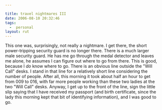 ```yaml
---

title: travel nightmares III
date: 2006-08-10 20:32:46
tags:
  -  personal
layout: rut
---
```


This one was, surprisingly, not really a nightmare.  I get there, the short power-tripping security guard is no longer there.  There is a much larger male security guard.  He has me go through the medal detector and leaves me alone, he assumes I can figure out where to go from there.  This is good, because I <em>do</em> know where to go.  There is an obvious line outside the "Will Call" desks.  I stand in that line for a relatively short line considering the number of people.  After all, this morning it took about half an hour to get from 009 to 016, with far more people working than these two ladies at the two "Will Call" desks.  Anyway, I get up to the front of the line, sign the little slip saying that I have received my passport (and birth certificate, since the lady this morning kept that bit of identifying information), and I was good to go.

